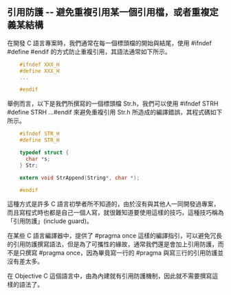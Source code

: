 ## 引用防護 -- 避免重複引用某一個引用檔，或者重複定義某結構

在開發 C 語言專案時，我們通常在每一個標頭檔的開始與結尾，使用 #ifndef #define #endif 的方式防止重複引用，其語法通常如下所示。

```C
    #ifndef XXX_H 
    #define XXX_H
    ...

    #endif
```

舉例而言，以下是我們所撰寫的一個標頭檔 Str.h，我們可以使用 #ifndef STRH #define STRH ...#endif 來避免重複引用 Str.h 所造成的編譯錯誤，其程式碼如下所示。

```C
    #ifndef STR_H
    #define STR_H

    typedef struct {
      char *s;
    } Str;

    extern void StrAppend(String*, char *);

    #endif
```

這種方式是許多 C 語言初學者所不知道的，由於沒有與其他人一同開發過專案，而且寫程式時也都是自己一個人寫，就很難知道要使用這樣的技巧，這種技巧稱為「引用防護」(include guard)。

在某些 C 語言編譯器中，提供了 #pragma once 這樣的編譯指引，可以避免冗長的引用防護撰寫語法，但是為了可攜性的緣故，通常我們還是會加上引用防護，而不是只撰寫 #pragma once，因為畢竟寫一行的 #pragma 與寫三行的引用防護並沒有差太多。

在 Objective C 這個語言中，由為內建就有引用防護機制，因此就不需要撰寫這樣的語法了。